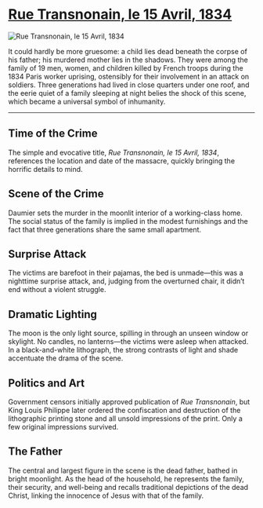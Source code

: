 # [Rue Transnonain, le 15 Avril, 1834](http://artsmia.github.io/griot/#/o/43877)
![Rue Transnonain, le 15 Avril, 1834](http://api.artsmia.org/images/43877/large.jpg)

It could hardly be more gruesome: a child lies dead beneath the corpse of his father; his murdered mother lies in the shadows. They were among the family of 19 men, women, and children killed by French troops during the 1834 Paris worker uprising, ostensibly for their involvement in an attack on soldiers. Three generations had lived in close quarters under one roof, and the eerie quiet of a family sleeping at night belies the shock of this scene, which became a universal symbol of inhumanity.

---

## Time of the Crime

The simple and evocative title, *Rue Transnonain, le 15 Avril, 1834*, references the location and date of the massacre, quickly bringing the horrific details to mind.

## Scene of the Crime

Daumier sets the murder in the moonlit interior of a working-class home. The social status of the family is implied in the modest furnishings and the fact that three generations share the same small apartment.

## Surprise Attack

The victims are barefoot in their pajamas, the bed is unmade—this was a nighttime surprise attack, and, judging from the overturned chair, it didn’t end without a violent struggle.

## Dramatic Lighting

The moon is the only light source, spilling in through an unseen window or skylight. No candles, no lanterns—the victims were asleep when attacked. In a black-and-white lithograph, the strong contrasts of light and shade accentuate the drama of the scene.

## Politics and Art

Government censors initially approved publication of *Rue Transnonain*, but King Louis Philippe later ordered the confiscation and destruction of the lithographic printing stone and all unsold impressions of the print. Only a few original impressions survived. 

## The Father

The central and largest figure in the scene is the dead father, bathed in bright moonlight. As the head of the household, he represents the family, their security, and well-being and recalls traditional depictions of the dead Christ, linking the innocence of Jesus with that of the family. 
